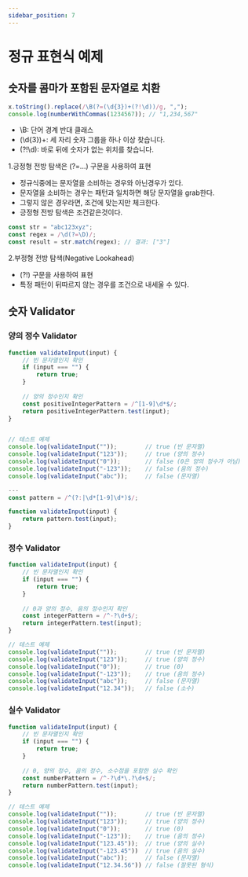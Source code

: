 ```yaml
---
sidebar_position: 7
---
```


# 정규 표현식 예제  

## 숫자를 콤마가 포함된 문자열로 치환  

```js
x.toString().replace(/\B(?=(\d{3})+(?!\d))/g, ",");
console.log(numberWithCommas(1234567)); // "1,234,567"
```

- \B: 단어 경계 반대 클래스  
- (\d{3})+: 세 자리 숫자 그룹을 하나 이상 찾습니다.
- (?!\d): 바로 뒤에 숫자가 없는 위치를 찾습니다.

1.긍정형 전방 탐색은 (?=...) 구문을 사용하여 표현     
- 정규식중에는 문자열을 소비하는 경우와 아닌경우가 있다.  
- 문자열을 소비하는 경우는 패턴과 일치하면 해당 문자열을 grab한다.    
- 그렇지 않은 경우라면, 조건에 맞는지만 체크한다.  
- 긍정형 전방 탐색은 조건같은것이다.  

```js
const str = "abc123xyz";
const regex = /\d(?=\D)/;
const result = str.match(regex); // 결과: ["3"]
```

2.부정형 전방 탐색(Negative Lookahead)    
- (?!) 구문을 사용하여 표현    
- 특정 패턴이 뒤따르지 않는 경우를 조건으로 내세울 수 있다.    

## 숫자 Validator  

### 양의 정수 Validator  

```js
function validateInput(input) {
    // 빈 문자열인지 확인
    if (input === "") {
        return true;
    }
    
    // 양의 정수인지 확인
    const positiveIntegerPattern = /^[1-9]\d*$/;
    return positiveIntegerPattern.test(input);
}


// 테스트 예제
console.log(validateInput(""));        // true (빈 문자열)
console.log(validateInput("123"));     // true (양의 정수)
console.log(validateInput("0"));       // false (0은 양의 정수가 아님)
console.log(validateInput("-123"));    // false (음의 정수)
console.log(validateInput("abc"));     // false (문자열)

---
const pattern = /^(?:|\d*[1-9]\d*)$/;

function validateInput(input) {
    return pattern.test(input);
}

```

### 정수 Validator    

```js
function validateInput(input) {
    // 빈 문자열인지 확인
    if (input === "") {
        return true;
    }
    
    // 0과 양의 정수, 음의 정수인지 확인
    const integerPattern = /^-?\d+$/;
    return integerPattern.test(input);
}

// 테스트 예제
console.log(validateInput(""));        // true (빈 문자열)
console.log(validateInput("123"));     // true (양의 정수)
console.log(validateInput("0"));       // true (0)
console.log(validateInput("-123"));    // true (음의 정수)
console.log(validateInput("abc"));     // false (문자열)
console.log(validateInput("12.34"));   // false (소수)

```


### 실수 Validator  

```js
function validateInput(input) {
    // 빈 문자열인지 확인
    if (input === "") {
        return true;
    }
    
    // 0, 양의 정수, 음의 정수, 소수점을 포함한 실수 확인
    const numberPattern = /^-?\d*\.?\d+$/;
    return numberPattern.test(input);
}

// 테스트 예제
console.log(validateInput(""));        // true (빈 문자열)
console.log(validateInput("123"));     // true (양의 정수)
console.log(validateInput("0"));       // true (0)
console.log(validateInput("-123"));    // true (음의 정수)
console.log(validateInput("123.45"));  // true (양의 실수)
console.log(validateInput("-123.45"))  // true (음의 실수)
console.log(validateInput("abc"));     // false (문자열)
console.log(validateInput("12.34.56")) // false (잘못된 형식)

```